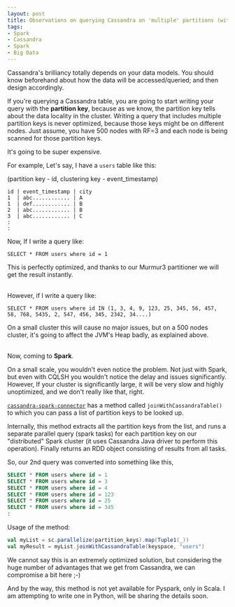 ```yaml
---
layout: post
title: Observations on querying Cassandra on 'multiple' partitions (with/without Spark)
tags:
- Spark
- Cassandra
- Spark
- Big Data
---
```


Cassandra's brilliancy totally depends on your data models. You should know beforehand about how the data will be accessed/queried; and then design accordingly.

If you're querying a Cassandra table, you are going to start writing your query with the <b>partition key</b>, because as we know, the partition key tells about the data locality in the cluster. Writing a query that includes multiple partition keys is never optimized, because those keys might be on different nodes. Just assume, you have 500 nodes with RF=3 and each node is being scanned for those partition keys.

It's going to be super expensive.

For example, Let's say, I have a `users` table like this:

(partition key - id, clustering key - event_timestamp)
```
id | event_timestamp | city
1  | abc............ | A
1  | def............ | B
2  | abc............ | B
3  | abc............ | C
:
:
```

Now, If I write a query like:

`SELECT * FROM users where id = 1`

This is perfectly optimized, and thanks to our Murmur3 partitioner we will get the result instantly.

<br>
However, if I write a query like:

`SELECT * FROM users where id IN (1, 3, 4, 9, 123, 25, 345, 56, 457, 58, 768, 5435, 2, 547, 456, 345, 2342, 34....)`

On a small cluster this will cause no major issues, but on a 500 nodes cluster, it's going to affect the JVM's Heap badly, as explained above.

<br>
Now, coming to <b>Spark</b>.

On a small scale, you wouldn't even notice the problem. Not just with Spark, but even with CQLSH you wouldn't notice the delay and issues significantly.
However, If your cluster is significantly large, it will be very slow and highly unoptimized, and we don't really like that, right.

<a href="https://github.com/datastax/spark-cassandra-connector" target="_blank">`cassandra-spark-connector`</a> has a method called `joinWithCassandraTable()` to which you can pass a list of partition keys to be looked up.

Internally, this method extracts all the partition keys from the list, and runs a separate parallel query (spark tasks) for each partition key on our "distributed" Spark cluster (it uses Cassandra Java driver to perform this operation). Finally returns an RDD object consisting of results from all tasks.

So, our 2nd query was converted into something like this,
```sql
SELECT * FROM users where id = 1
SELECT * FROM users where id = 3
SELECT * FROM users where id = 4
SELECT * FROM users where id = 123
SELECT * FROM users where id = 25
SELECT * FROM users where id = 345
:
```

Usage of the method:
```scala
val myList = sc.parallelize(partition_keys).map(Tuple1(_))
val myResult = myList.joinWithCassandraTable(keyspace, "users")
```

We cannot say this is an extremely optimized solution, but considering the huge number of advantages that we get from Cassandra, we can compromise a bit here ;-)

And by the way, this method is not yet available for Pyspark, only in Scala. I am attempting to write one in Python, will be sharing the details soon.
